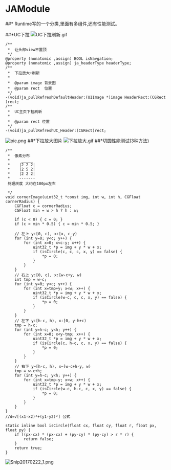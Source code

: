 # JAModule
##* Runtime写的一个分类,里面有多组件,还有性能测试。

##*UC下拉
![UC下拉刷新.gif](http://upload-images.jianshu.io/upload_images/2556623-175385259aec6ee3.gif?imageMogr2/auto-orient/strip)
```
/**
 *  让头部view不置顶
 */
@property (nonatomic ,assign) BOOL isNavgation;
@property (nonatomic ,assign) ja_headerType headerType;
/**
 *  下拉放大+刷新
 *
 *  @param image 背景图
 *  @param rect  位置
 */
-(void)ja_pullRefreshDefaultHeader:(UIImage *)image HeaderRect:(CGRect )rect;
/**
 *  UC主页下拉刷新
 *
 *  @param rect 位置
 */
-(void)ja_pullRefreshUC_Header:(CGRect)rect;
```
![pic.png](http://upload-images.jianshu.io/upload_images/2556623-1ebaa900ebecfaf9.png?imageMogr2/auto-orient/strip%7CimageView2/2/w/1240)
##*下拉放大图片
![下拉放大.gif](http://upload-images.jianshu.io/upload_images/2556623-75cd7860f068958f.gif?imageMogr2/auto-orient/strip)
##*切圆性能测试(3种方法)
```
/**
 *  像素分布
 *     _____
 *    |2 2 2|
 *    |2 5 2|
 *    |2 2 2|
 *    -------
 处理灰度 大约在100px左右
 
 */
void cornerImage(uint32_t *const img, int w, int h, CGFloat cornerRadius) {
    CGFloat c = cornerRadius;
    CGFloat min = w > h ? h : w;
    
    if (c < 0) { c = 0; }
    if (c > min * 0.5) { c = min * 0.5; }
    
    // 左上 y:[0, c), x:[x, c-y)
    for (int y=0; y<c; y++) {
        for (int x=0; x<c-y; x++) {
            uint32_t *p = img + y * w + x;
            if (isCircle(c, c, c, x, y) == false) {
                *p = 0;
            }
        }
    }
    // 右上 y:[0, c), x:[w-c+y, w)
    int tmp = w-c;
    for (int y=0; y<c; y++) {
        for (int x=tmp+y; x<w; x++) {
            uint32_t *p = img + y * w + x;
            if (isCircle(w-c, c, c, x, y) == false) {
                *p = 0;
            }
        }
    }
    // 左下 y:[h-c, h), x:[0, y-h+c)
    tmp = h-c;
    for (int y=h-c; y<h; y++) {
        for (int x=0; x<y-tmp; x++) {
            uint32_t *p = img + y * w + x;
            if (isCircle(c, h-c, c, x, y) == false) {
                *p = 0;
            }
        }
    }
    // 右下 y~[h-c, h), x~[w-c+h-y, w)
    tmp = w-c+h;
    for (int y=h-c; y<h; y++) {
        for (int x=tmp-y; x<w; x++) {
            uint32_t *p = img + y * w + x;
            if (isCircle(w-c, h-c, c, x, y) == false) {
                *p = 0;
            }
        }
    }
}
//d=√[(x1-x2)²+(y1-y2)²] 公式

static inline bool isCircle(float cx, float cy, float r, float px, float py) {
    if ((px-cx) * (px-cx) + (py-cy) * (py-cy) > r * r) {
        return false;
    }
    return true;
}
```
![Snip20170222_1.png](http://upload-images.jianshu.io/upload_images/2556623-c6487f24f46d29df.png?imageMogr2/auto-orient/strip%7CimageView2/2/w/1240)
